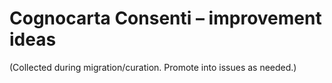 <!-- status: stub; target: 150+ words -->
<!-- status: stub; target: 150+ words -->
# Cognocarta Consenti – improvement ideas
(Collected during migration/curation. Promote into issues as needed.)



